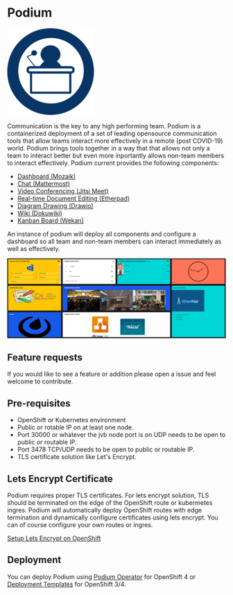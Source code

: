 # Podium
![](docs/images/podium_logo.png)

Communication is the key to any high performing team. Podium is a containerized deployment of a set of leading opensource communication tools that allow teams interact more effectively in a remote (post COVID-19) world. Podium brings tools together in a way that that allows not only a team to interact better but even more inportantly allows non-team members to interact effectively. Podium current provides the following components:
* [Dashboard (Mozaik)](http://mozaik.rocks/)
* [Chat (Mattermost)](https://mattermost.com/)
* [Video Conferencing (Jitsi Meet)](https://jitsi.org/jitsi-meet/)
* [Real-time Document Editing (Etherpad)](https://etherpad.org/)
* [Diagram Drawing (Drawio)](https://github.com/jgraph/drawio)
* [Wiki (Dokuwiki)](https://www.dokuwiki.org/dokuwiki)
* [Kanban Board (Wekan)](https://github.com/wekan/wekan)

An instance of podium will deploy all components and configure a dashboard so all team and non-team members can interact immediately as well as effectively.

![](docs/images/podium_demo.PNG)

## Feature requests
If you would like to see a feature or addition please open a issue and feel welcome to contribute.

## Pre-requisites
* OpenShift or Kubernetes environment
* Public or rotable IP on at least one node.
* Port 30000 or whatever the jvb node port is on UDP needs to be open to public or routable IP.
* Port 3478 TCP/UDP needs to be open to public or routable IP.
* TLS certificate solution like Let's Encrypt.

## Lets Encrypt Certificate
Podium requires proper TLS certificates. For lets encrypt solution, TLS should be terminated on the edge of the OpenShift route or kubermetes ingres. Podium will automatically deploy OpenShift routes with edge termination and dynamically configure certificates using lets encrypt. You can of course configure your own routes or ingres.

[Setup Lets Encrypt on OpenShift](https://keithtenzer.com/2020/04/03/openshift-application-certificate-management-with-lets-encrypt/)

## Deployment
You can deploy Podium using [Podium Operator](docs/OPERATOR.DEPLOYMENT.md) for OpenShift 4 or [Deployment Templates](docs/TEMPLATE_DEPLOYMENT.md) for OpenShift 3/4.
